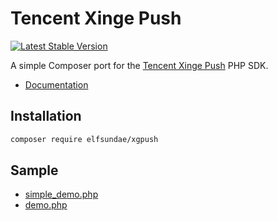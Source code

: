 # Tencent Xinge Push

[![Latest Stable Version](https://poser.pugx.org/elfsundae/xgpush/version)](https://packagist.org/packages/elfsundae/xgpush)

A simple Composer port for the [Tencent Xinge Push](http://xg.qq.com) PHP SDK.

- [Documentation](http://developer.qq.com/wiki/xg/)

## Installation

```sh
composer require elfsundae/xgpush
```

## Sample

- [simple_demo.php](simple_demo.php)
- [demo.php](demo.php)
